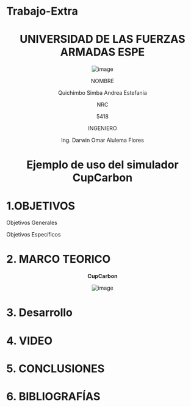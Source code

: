 # Trabajo-Extra

<div align="center">

# UNIVERSIDAD DE LAS FUERZAS ARMADAS ESPE
  
![image](https://user-images.githubusercontent.com/84430867/132457003-33aea563-56cd-4d01-9eaa-ef155aec6496.png)

NOMBRE

Quichimbo Simba Andrea Estefania

NRC
  
5418

INGENIERO

Ing. Darwin Omar Alulema Flores

# Ejemplo de uso del simulador CupCarbon
  
</div>

# 1.OBJETIVOS

Objetivos Generales

Objetivos Específicos

# 2. MARCO TEORICO

<div align="center">
  
**CupCarbon**
  
![image](https://user-images.githubusercontent.com/84430867/132598335-77218170-2801-43ab-88ff-1cb8912d1879.png)

</div>


# 3. Desarrollo

# 4. VIDEO

# 5. CONCLUSIONES

# 6. BIBLIOGRAFÍAS
